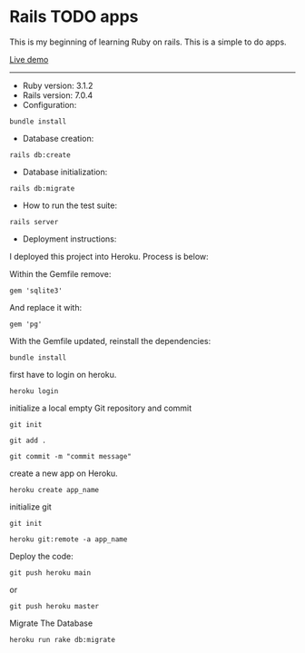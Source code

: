 # Rails TODO apps

This is my beginning of learning Ruby on rails.
This is a simple to do apps.

[Live demo](https://mur-todo-app.herokuapp.com/)

---

* Ruby version:
    3.1.2
* Rails version:
    7.0.4
* Configuration:
```
bundle install
```
* Database creation:
```
rails db:create
```
* Database initialization:
```
rails db:migrate
```
* How to run the test suite:
```
rails server
```
* Deployment instructions:

I deployed this project into Heroku. Process is below:

Within the Gemfile remove:

```
gem 'sqlite3'
```
And replace it with:
```
gem 'pg'
```
With the Gemfile updated, reinstall the dependencies:
```
bundle install
```
first have to login on heroku.
```
heroku login
```
 initialize a local empty Git repository and commit
```
git init

git add .

git commit -m "commit message"
```
create a new app on Heroku.
```
heroku create app_name
```
initialize git
```
git init

heroku git:remote -a app_name
```
Deploy the code:
```
git push heroku main
```
or
```
git push heroku master
```
Migrate The Database
```
heroku run rake db:migrate
```
